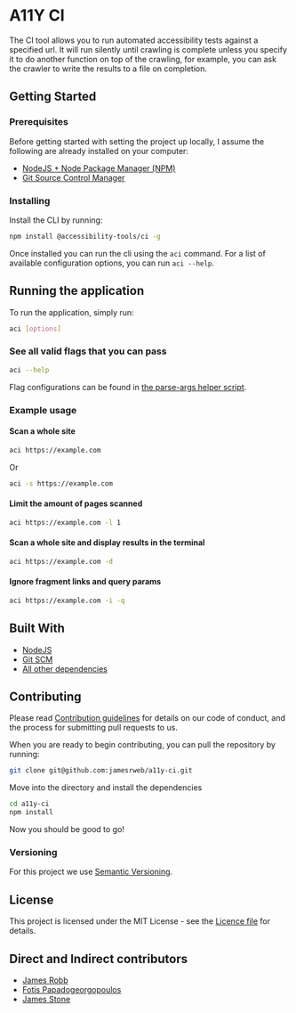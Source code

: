 # A11Y CI

The CI tool allows you to run automated accessibility tests against a specified url. It will run silently until crawling is complete unless you specify it to do another function on top of the crawling, for example, you can ask the crawler to write the results to a file on completion.

## Getting Started

### Prerequisites

Before getting started with setting the project up locally, I assume the following are already installed on your computer:

- [NodeJS + Node Package Manager (NPM)](https://nodejs.org/)
- [Git Source Control Manager](https://git-scm.com/)

### Installing

Install the CLI by running:

```bash
npm install @accessibility-tools/ci -g
```

Once installed you can run the cli using the `aci` command. For a list of available configuration options, you can run `aci --help`.

## Running the application

To run the application, simply run:

```bash
aci [options]
```

### See all valid flags that you can pass

```bash
aci --help
```

Flag configurations can be found in [the parse-args helper script](./src/helpers/parse-args.js).

### Example usage

#### Scan a whole site

```bash
aci https://example.com
```

Or

```bash
aci -s https://example.com
```

#### Limit the amount of pages scanned

```bash
aci https://example.com -l 1
```

#### Scan a whole site and display results in the terminal

```bash
aci https://example.com -d
```

#### Ignore fragment links and query params

```bash
aci https://example.com -i -q
```

## Built With

- [NodeJS](https://nodejs.org/)
- [Git SCM](https://git-scm.com/)
- [All other dependencies](./package.json)

## Contributing

Please read [Contribution guidelines](./contributing.md) for details on our code of conduct, and the process for submitting pull requests to us.

When you are ready to begin contributing, you can pull the repository by running:

```bash
git clone git@github.com:jamesrweb/a11y-ci.git
```

Move into the directory and install the dependencies

```bash
cd a11y-ci
npm install
```

Now you should be good to go!

### Versioning

For this project we use [Semantic Versioning](http://semver.org/).

## License

This project is licensed under the MIT License - see the [Licence file](./LICENCE) for details.

## Direct and Indirect contributors

- [James Robb](https://jamesrobb.co.uk/)
- [Fotis Papadogeorgopoulos](https://fotis.xyz/)
- [James Stone](http://jamesstone.com/)
